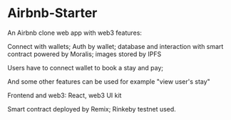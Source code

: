 # Airbnb-Starter
An Airbnb clone web app with web3 features:

Connect with wallets; Auth by wallet; database and interaction with smart contract powered by Moralis; images stored by IPFS

Users have to connect wallet to book a stay and pay;

And some other features can be used for example "view user's stay"

Frontend and web3: React, web3 UI kit

Smart contract deployed by Remix; Rinkeby testnet used.